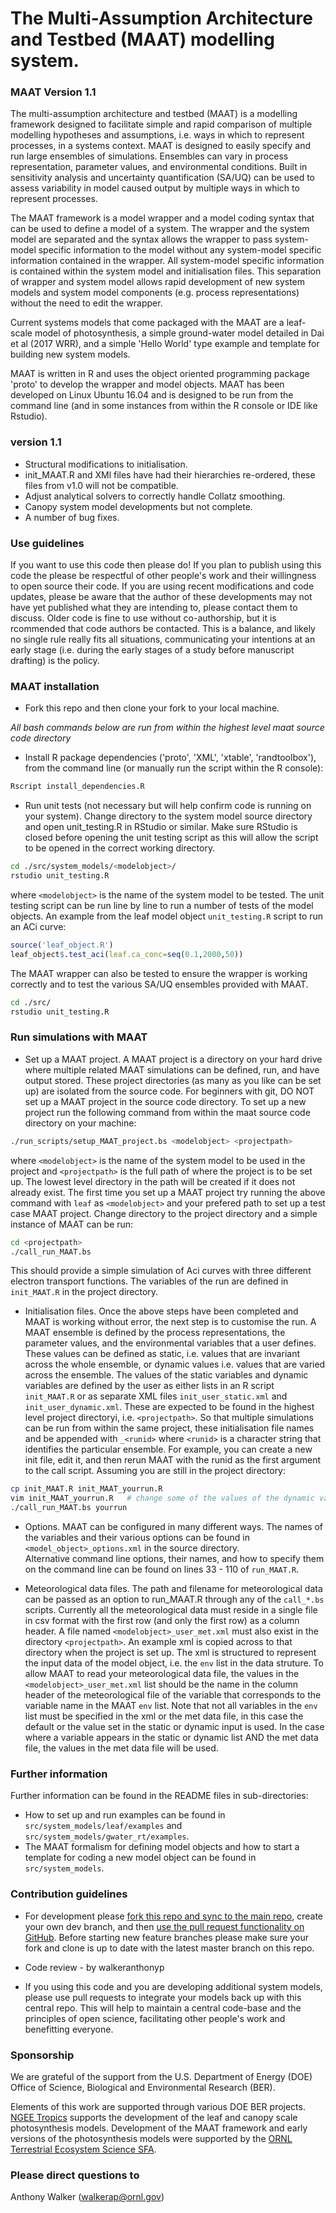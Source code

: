 # The Multi-Assumption Architecture and Testbed (MAAT) modelling system. #



### MAAT Version 1.1 ###

The multi-assumption architecture and testbed (MAAT) is a modelling framework designed to facilitate simple and rapid comparison of multiple modelling hypotheses and assumptions, i.e. ways in which to represent processes, in a systems context.
MAAT is designed to easily specify and run large ensembles of simulations.
Ensembles can vary in process representation, parameter values, and environmental conditions.
Built in sensitivity analysis and uncertainty quantification (SA/UQ) can be used to assess variability in model caused output by multiple ways in which to represent processes. 

The MAAT framework is a model wrapper and a model coding syntax that can be used to define a model of a system.
The wrapper and the system model are separated and the syntax allows the wrapper to pass system-model specific information to the model without any system-model specific information contained in the wrapper. 
All system-model specific information is contained within the system model and initialisation files. 
This separation of wrapper and system model allows rapid development of new system models and system model components (e.g. process representations) without the need to edit the wrapper.

Current systems models that come packaged with the MAAT are a leaf-scale model of photosynthesis, a simple ground-water model detailed in Dai et al (2017 WRR), and a simple 'Hello World' type example and template for building new system models. 

MAAT is written in R and uses the object oriented programming package 'proto' to develop the wrapper and model objects. 
MAAT has been developed on Linux Ubuntu 16.04 and is designed to be run from the command line (and in some instances from within the R console or IDE like Rstudio).

### version 1.1 ###

* Structural modifications to initialisation.
* init_MAAT.R and XMl files have had their hierarchies re-ordered, these files from v1.0 will not be compatible.
* Adjust analytical solvers to correctly handle Collatz smoothing.
* Canopy system model developments but not complete.
* A number of bug fixes.  


### Use guidelines ### 

If you want to use this code then please do!
If you plan to publish using this code the please be respectful of other people's work and their willingness to open source their code. 
If you are using recent modifications and code updates, please be aware that the author of these developments may not have yet published what they are intending to, please contact them to discuss.
Older code is fine to use without co-authorship, but it is rcommended that code authors be contacted.
This is a balance, and likely no single rule really fits all situations, communicating your intentions at an early stage (i.e. during the early stages of a study before manuscript drafting) is the policy.


### MAAT installation ###

* Fork this repo and then clone your fork to your local machine. 


*All bash commands below are run from within the highest level maat source code directory* 

* Install R package dependencies ('proto', 'XML', 'xtable', 'randtoolbox'), from the command line (or manually run the script within the R console):
```bash 
Rscript install_dependencies.R
```


* Run unit tests (not necessary but will help confirm code is running on your system). 
Change directory to the system model source directory and open unit\_testing.R in RStudio or similar.
Make sure RStudio is closed before opening the unit testing script as this will allow the script to be opened in the correct working directory. 
```bash 
cd ./src/system_models/<modelobject>/
rstudio unit_testing.R
```
where `<modelobject>` is the name of the system model to be tested.
The unit testing script can be run line by line to run a number of tests of the model objects. 
An example from the leaf model object `unit_testing.R` script to run an ACi curve: 
```R 
source('leaf_object.R')
leaf_object$.test_aci(leaf.ca_conc=seq(0.1,2000,50))
```
The MAAT wrapper can also be tested to ensure the wrapper is working correctly and to test the various SA/UQ ensembles provided with MAAT. 
```bash 
cd ./src/
rstudio unit_testing.R
```

### Run simulations with MAAT ###
* Set up a MAAT project.
A MAAT project is a directory on your hard drive where multiple related MAAT simulations can be defined, run, and have output stored.
These project directories (as many as you like can be set up) are isolated from the source code. 
For beginners with git, DO NOT set up a MAAT project in the source code directory. 
To set up a new project run the following command from within the maat source code directory on your machine:
```bash 
./run_scripts/setup_MAAT_project.bs <modelobject> <projectpath>
```
where `<modelobject>` is the name of the system model to be used in the project and `<projectpath>` is the full path of where the project is to be set up.
The lowest level directory in the path will be created if it does not already exist.
The first time you set up a MAAT project try running the above command with `leaf` as `<modelobject>` and your prefered path to set up a test case MAAT project. 
Change directory to the project directory and a simple instance of MAAT can be run:  
```bash
cd <projectpath>
./call_run_MAAT.bs
```  
This should provide a simple simulation of Aci curves with three different electron transport functions. 
The variables of the run are defined in `init_MAAT.R` in the project directory.


* Initialisation files. 
Once the above steps have been completed and MAAT is working without error, the next step is to customise the run. 
A MAAT ensemble is defined by the process representations, the parameter values, and the environmental variables that a user defines. 
These values can be defined as static, i.e. values that are invariant across the whole ensemble, or dynamic values i.e. values that are varied across the ensemble. 
The values of the static variables and dynamic variables are defined by the user as either lists in an R script `init_MAAT.R` or as separate XML files `init_user_static.xml` and `init_user_dynamic.xml`. 
These are expected to be found in the highest level project directoryi, i.e. `<projectpath>`. So that multiple simulations can be run from within the same project, these initialisation file names and be appended with `_<runid>` where `<runid>` is a character string that identifies the particular ensemble. 
For example, you can create a new init file, edit it, and then rerun MAAT with the runid as the first argument to the call script.
Assuming you are still in the project directory:
```bash
cp init_MAAT.R init_MAAT_yourrun.R
vim init_MAAT_yourrun.R   # change some of the values of the dynamic variables
./call_run_MAAT.bs yourrun
```  
  


* Options.
MAAT can be configured in many different ways.
The names of the variables and their various options can be found in `<model_object>_options.xml` in the source directory.  
Alternative command line options, their names, and how to specify them on the command line can be found on lines 33 - 110 of `run_MAAT.R`.

 
* Meteorological data files.
The path and filename for meteorological data can be passed as an option to run_MAAT.R through any of the `call_*.bs` scripts.
Currently all the meteorological data must reside in a single file in csv format with the first row (and only the first row) as a column header.
A file named `<modelobject>_user_met.xml` must also exist in the directory `<projectpath>`.
An example xml is copied across to that directory when the project is set up.
The xml is structured to represent the input data of the model object, i.e. the `env` list in the data struture.
To allow MAAT to read your meteorological data file, the values in the `<modelobject>_user_met.xml` list should be the name in the column header of the meteorological file of the variable that corresponds to the variable name in the MAAT `env` list.
Note that not all variables in the `env` list must be specified in the xml or the met data file, in this case the default or the value set in the static or dynamic input is used. 
In the case where a variable appears in the static or dynamic list AND the met data file, the values in the met data file will be used.        


### Further information ###
Further information can be found in the README files in sub-directories:
* How to set up and run examples can be found in `src/system_models/leaf/examples` and `src/system_models/gwater_rt/examples`.
* The MAAT formalism for defining model objects and how to start a template for coding a new model object can be found in `src/system_models`.



### Contribution guidelines ###

* For development please [fork this repo and sync to the main repo](https://help.github.com/articles/fork-a-repo/), create your own dev branch, and then [use the pull request functionality on GitHub](https://help.github.com/articles/creating-a-pull-request/).
Before starting new feature branches please make sure your fork and clone is up to date with the latest master branch on this repo.
 
* Code review - by walkeranthonyp 

* If you using this code and you are developing additional system models, please use pull requests to integrate your models back up with this central repo.
This will help to maintain a central code-base and the principles of open science, facilitating other people's work and benefitting everyone.  



### Sponsorship ###

We are grateful of the support from the U.S. Department of Energy (DOE) Office of Science, Biological and Environmental Research (BER). 

Elements of this work are supported through various DOE BER projects.
[NGEE Tropics](https://ngee-tropics.lbl.gov/) supports the development of the leaf and canopy scale photosynthesis models. 
Development of the MAAT framework and early versions of the photosynthesis models were supported by the [ORNL Terrestrial Ecosystem Science SFA](https://tes-sfa.ornl.gov/).    



### Please direct questions to ###

Anthony Walker (walkerap@ornl.gov)



<!-- END -->
